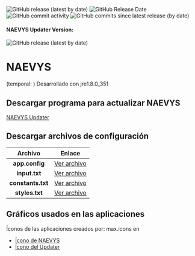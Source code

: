 ![GitHub release (latest by date)](https://img.shields.io/github/v/release/christopher-pedraza/NAEVYS)
![GitHub Release Date](https://img.shields.io/github/release-date/christopher-pedraza/NAEVYS?color=c77546)
![GitHub commit activity](https://img.shields.io/github/commit-activity/m/christopher-pedraza/NAEVYS?color=489c5e)
![GitHub commits since latest release (by date)](https://img.shields.io/github/commits-since/christopher-pedraza/NAEVYS/latest?color=338f86)

#### NAEVYS Updater Version:
![GitHub release (latest by date)](https://img.shields.io/github/v/release/christopher-pedraza/NAEVYS-updater)

# NAEVYS

(temporal: ) Desarrollado con jre1.8.0_351

## Descargar programa para actualizar NAEVYS
[NAEVYS Updater](https://github.com/christopher-pedraza/NAEVYS-updater/releases/latest)


## Descargar archivos de configuración
| Archivo | Enlace |
| :---: | :---: |
| **app.config** | [Ver archivo](code/app.config) |
| **input.txt** | [Ver archivo](code/input.txt) |
| **constants.txt** | [Ver archivo](code/constants.txt) |
| **styles.txt** | [Ver archivo](code/styles.txt) |


## Gráficos usados en las aplicaciones
Íconos de las aplicaciones creados por: max.icons en 
- [Ícono de NAEVYS](https://www.flaticon.com/free-icon/fire_3426127)
- [Ícono del Updater](https://www.flaticon.com/free-icon/lightning_3426160)
